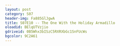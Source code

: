 ```yaml
---
layout: post 
category: S07 
header-img: Fa885GlJgwA 
title: S07E10 -- The One With the Holiday Armadillo 
oloadid: BElqUTVzjio 
gdriveid: 0B5Whx3bISzC5RXRXbGc1SnFUcWs 
bgcolor: 9C2A61
--- 
```

<!--more--> 
